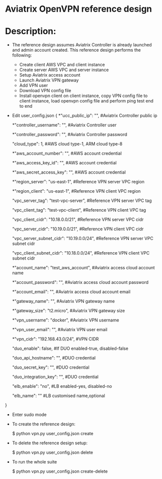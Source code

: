 Aviatrix OpenVPN reference design
================================================================================


Description:
================================================================================

* The reference design assumes Aviatrix Controller is already launched and admin account created.
  This reference design performs the following:
    + Create client AWS VPC and client instance
    + Create server AWS VPC and server instance
    + Setup Aviatrix access account
    + Launch Aviatrix VPN gateway
    + Add VPN user
    + Download VPN config file
    + Install openvpn client on client instance, copy VPN config file to client instance, load openvpn config file and perform ping test end to end
    
* Edit user_config.json
{
  *"ucc_public_ip": "", 			#Aviatrix Controller public ip

  *"controller_username": "", 			#Aviatrix Controller user

  *"controller_password": "", 			#Aviatrix Controller password

  "cloud_type": 1, 				#AWS cloud type-1, ARM cloud type-8

  *"aws_account_number": "",                    #AWS account credential

  *"aws_access_key_id": "",		        #AWS account credential

  *"aws_secret_access_key": "",			#AWS account credential

  *"region_server": "us-east-1",		#Reference VPN server VPC region

  *"region_client": "us-east-1",		#Reference VPN client VPC region

  "vpc_server_tag": "test-vpc-server",		#Reference VPN server VPC tag

  "vpc_client_tag": "test-vpc-client",		#Reference VPN client VPC tag

  "vpc_client_cidr": "10.18.0.0/21",		#Reference VPN server VPC cidr

  "vpc_server_cidr": "10.19.0.0/21",		#Reference VPN client VPC cidr

  "vpc_server_subnet_cidr": "10.19.0.0/24",     #Reference VPN server VPC subnet cidr

  "vpc_client_subnet_cidr": "10.18.0.0/24",	#Reference VPN client VPC subnet cidr

  *"account_name": "test_aws_account",          #Aviatrix access cloud account name


  *"account_password": "",                      #Aviatrix access cloud account password

  *"account_email": "",				#Aviatrix access cloud account email

  *"gateway_name": "",				#Aviatrix VPN gateway name

  *"gateway_size": "t2.micro",			#Aviatrix VPN gateway size

  *"vpn_username": "docker",			#Aviatrix VPN username

  *"vpn_user_email": "",			#Aviatrix VPN user email

  *"vpn_cidr": "192.168.43.0/24",		#VPN CIDR

  "duo_enable": false,                          #If DUO enabled-true, disabled-false

  "duo_api_hostname": "",			#DUO credential

  "duo_secret_key": "",				#DUO credential

  "duo_integration_key": "",			#DUO credential

  "elb_enable": "no",				#LB enabled-yes, disabled-no

  "elb_name": ""				#LB customised name,optional

}

* Enter sudo mode

* To create the reference design:

    $ python vpn.py user_config.json create

* To delete the reference design setup:

    $ python vpn.py user_config.json delete

* To run the whole suite

    $ python vpn.py user_config.json create-delete


